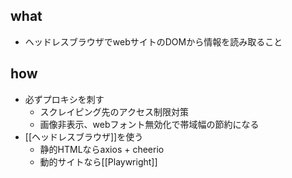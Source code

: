 ## what
- ヘッドレスブラウザでwebサイトのDOMから情報を読み取ること
## how
- 必ずプロキシを刺す
	- スクレイピング先のアクセス制限対策
	- 画像非表示、webフォント無効化で帯域幅の節約になる
- [[ヘッドレスブラウザ]]を使う
	- 静的HTMLならaxios + cheerio
	- 動的サイトなら[[Playwright]]